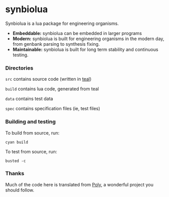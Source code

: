 # synbiolua

Synbiolua is a lua package for engineering organisms.

* __Embeddable:__ synbiolua can be embedded in larger programs
* __Modern:__ synbiolua is built for engineering organisms in the modern day, from genbank parsing to synthesis fixing.
* __Maintainable:__ synbiolua is built for long term stability and continuous testing.

### Directories
`src` contains source code (written in [teal](https://github.com/teal-language))

`build` contains lua code, generated from teal

`data` contains test data

`spec` contains specification files (ie, test files)

### Building and testing
To build from source, run:
```
cyan build
```

To test from source, run:
```
busted -c
```

### Thanks
Much of the code here is translated from [Poly](https://github.com/TimothyStiles/poly), a wonderful project you should follow.
